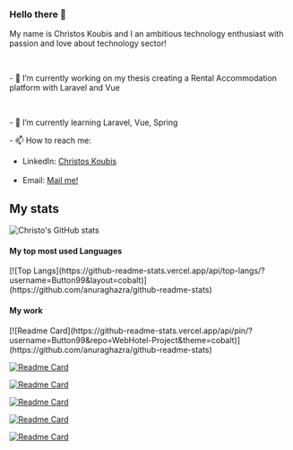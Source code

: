 ### Hello there 👋

<p>My name is Christos Koubis and I an ambitious technology enthusiast with passion and love about technology sector!</p>
<br />
<p> - 🔭 I’m currently working on my thesis creating a Rental Accommodation platform with Laravel and Vue </p>
<br />
<p> - 🌱 I’m currently learning Laravel, Vue, Spring </p>
<p> - 📫 How to reach me: <br />
 <ul>
  <li>
     LinkedIn: <a href="www.linkedin.com/in/christos-koubis-9785811a8">Christos Koubis</a>
  </li>
  <br />
  <li>
     Email: <a href="mailto:christoskoubis@yahoo.com">Mail me!</a>
  </li>
 </ul>
</p>

<h2> My stats </h2>

![Christo's GitHub stats](https://github-readme-stats.vercel.app/api?username=button99&show_icons=true&theme=cobalt)

<h4> My top most used Languages </h4>
 [![Top Langs](https://github-readme-stats.vercel.app/api/top-langs/?username=Button99&layout=cobalt)](https://github.com/anuraghazra/github-readme-stats)

<h4> My work </h4>
<p>
  [![Readme Card](https://github-readme-stats.vercel.app/api/pin/?username=Button99&repo=WebHotel-Project&theme=cobalt)](https://github.com/anuraghazra/github-readme-stats)

  [![Readme Card](https://github-readme-stats.vercel.app/api/pin/?username=Button99&repo=Algorithms&theme=cobalt)](https://github.com/anuraghazra/github-readme-stats)

  [![Readme Card](https://github-readme-stats.vercel.app/api/pin/?username=Button99&repo=Speaky&theme=cobalt)](https://github.com/anuraghazra/github-readme-stats)

  [![Readme Card](https://github-readme-stats.vercel.app/api/pin/?username=Button99&repo=Discord-Bot&theme=cobalt)](https://github.com/anuraghazra/github-readme-stats)

  [![Readme Card](https://github-readme-stats.vercel.app/api/pin/?username=Button99&repo=WP-Project&theme=cobalt)](https://github.com/anuraghazra/github-readme-stats)

  [![Readme Card](https://github-readme-stats.vercel.app/api/pin/?username=Button99&repo=Simple-API&theme=cobalt)](https://github.com/anuraghazra/github-readme-stats)
</p>

